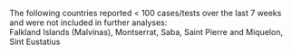 The following countries reported < 100 cases/tests over the last 7 weeks and were not included in further analyses:<br>Falkland Islands (Malvinas), Montserrat, Saba, Saint Pierre and Miquelon, Sint Eustatius
<br>
